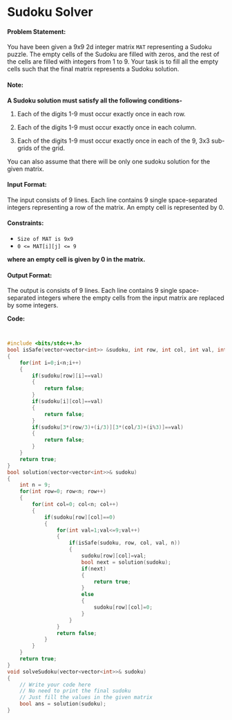 # Sudoku Solver

#### Problem Statement:
You have been given a 9x9 2d integer matrix `MAT` representing a Sudoku puzzle. The empty cells of the Sudoku are filled with zeros, and the rest of the cells are filled with integers from 1 to 9. Your task is to fill all the empty cells such that the final matrix represents a Sudoku solution.

#### Note:

**A Sudoku solution must satisfy all the following conditions-**

1. Each of the digits 1-9 must occur exactly once in each row.

2. Each of the digits 1-9 must occur exactly once in each column.

3. Each of the digits 1-9 must occur exactly once in each of the 9, 3x3 sub-grids of the grid.

You can also assume that there will be only one sudoku solution for the given matrix.

#### Input Format:

The input consists of 9 lines. Each line contains 9 single space-separated integers representing a row of the matrix. An empty cell is represented by 0.

#### Constraints:

* `Size of MAT is 9x9`
* `0 <= MAT[i][j] <= 9`

**where an empty cell is given by 0 in the matrix.**

#### Output Format:

The output is consists of 9 lines. Each line contains 9 single space-separated integers where the empty cells from the input matrix are replaced by some integers.

**Code:**

```C++


#include <bits/stdc++.h>
bool isSafe(vector<vector<int>> &sudoku, int row, int col, int val, int n)
{
    for(int i=0;i<n;i++)
    {
        if(sudoku[row][i]==val)
        {
            return false;
        }
        if(sudoku[i][col]==val)
        {
            return false;
        }
        if(sudoku[3*(row/3)+(i/3)][3*(col/3)+(i%3)]==val)
        {
            return false;
        }
    }
    return true;
}
bool solution(vector<vector<int>>& sudoku)
{
    int n = 9;
    for(int row=0; row<n; row++)
    {
        for(int col=0; col<n; col++)
        {
            if(sudoku[row][col]==0)
            {
                for(int val=1;val<=9;val++)
                {
                    if(isSafe(sudoku, row, col, val, n))
                    {
                        sudoku[row][col]=val;
                        bool next = solution(sudoku);
                        if(next)
                        {
                            return true;
                        }
                        else
                        {
                            sudoku[row][col]=0;
                        }
                    }
                }
                return false;
            }
        }
    }
    return true;
}
void solveSudoku(vector<vector<int>>& sudoku)
{
    // Write your code here
    // No need to print the final sudoku
    // Just fill the values in the given matrix
    bool ans = solution(sudoku);
}


```
